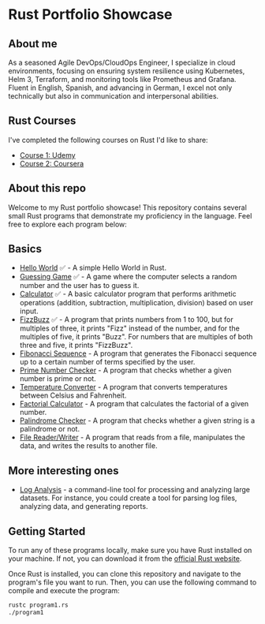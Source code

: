 # Rust Portfolio Showcase

## About me
As a seasoned Agile DevOps/CloudOps Engineer, I specialize in cloud environments, focusing on ensuring system resilience using Kubernetes, Helm 3, Terraform, and monitoring tools like Prometheus and Grafana. Fluent in English, Spanish, and advancing in German, I excel not only technically but also in communication and interpersonal abilities.

## Rust Courses
I've completed the following courses on Rust I'd like to share:
* [Course 1: Udemy](https://www.udemy.com/certificate/UC-3efa5390-2a30-4fe6-8a6d-7a4582c6818e/)  
* [Course 2: Coursera ](https://www.coursera.org/account/accomplishments/verify/5JL49TX47QGS)

## About this repo 

Welcome to my Rust portfolio showcase! This repository contains several small Rust programs that demonstrate my proficiency in the language. Feel free to explore each program below:

## Basics
- [Hello World](./basics/hello-world/hello_world.rs) ✅ - A simple Hello World in Rust.
- [Guessing Game](./basics/guessing-game/src/main.rs) ✅ - A game where the computer selects a random number and the user has to guess it.  
- [Calculator](./basics/calculator/src/main.rs) ✅ - A basic calculator program that performs arithmetic operations (addition, subtraction, multiplication, division) based on user input.  
- [FizzBuzz](./basics/fizzbuzz/src/main.rs) ✅ - A program that prints numbers from 1 to 100, but for multiples of three, it prints "Fizz" instead of the number, and for the multiples of five, it prints "Buzz". For numbers that are multiples of both three and five, it prints "FizzBuzz".  
- [Fibonacci Sequence](./basics/fibonacci/src/main.rs) - A program that generates the Fibonacci sequence up to a certain number of terms specified by the user.   
- [Prime Number Checker](./basics/is-prime/src/main.rs) - A program that checks whether a given number is prime or not.  
- [Temperature Converter](./basics/temperature-converter/src/main.rs) - A program that converts temperatures between Celsius and Fahrenheit.  
- [Factorial Calculator](./basics/factorial-calculator/src/main.rs) - A program that calculates the factorial of a given number.  
- [Palindrome Checker](./basics/is-palindrome/src/main.rs) - A program that checks whether a given string is a palindrome or not.  
- [File Reader/Writer](./basics/file-reader-writer/src/main.rs) - A program that reads from a file, manipulates the data, and writes the results to another file.  

## More interesting ones

- [Log Analysis](./complex/log-analysis/src/main.rs) -  a command-line tool for processing and analyzing large datasets. For instance, you could create a tool for parsing log files, analyzing data, and generating reports.

## Getting Started

To run any of these programs locally, make sure you have Rust installed on your machine. If not, you can download it from the [official Rust website](https://www.rust-lang.org/).

Once Rust is installed, you can clone this repository and navigate to the program's file you want to run. Then, you can use the following command to compile and execute the program:

```bash
rustc program1.rs
./program1
